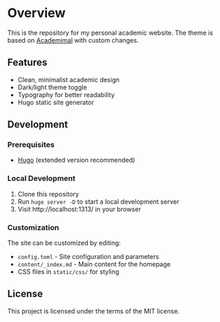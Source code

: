 # Overview

This is the repository for my personal academic website. The theme is based on [Academimal](https://github.com/yangl1996/academimal) with custom changes.

## Features

- Clean, minimalist academic design
- Dark/light theme toggle
- Typography for better readability
- Hugo static site generator

## Development

### Prerequisites

- [Hugo](https://gohugo.io/) (extended version recommended)

### Local Development

1. Clone this repository
2. Run `hugo server -D` to start a local development server
3. Visit http://localhost:1313/ in your browser

### Customization

The site can be customized by editing:
- `config.toml` - Site configuration and parameters
- `content/_index.md` - Main content for the homepage
- CSS files in `static/css/` for styling

## License

This project is licensed under the terms of the MIT license.
